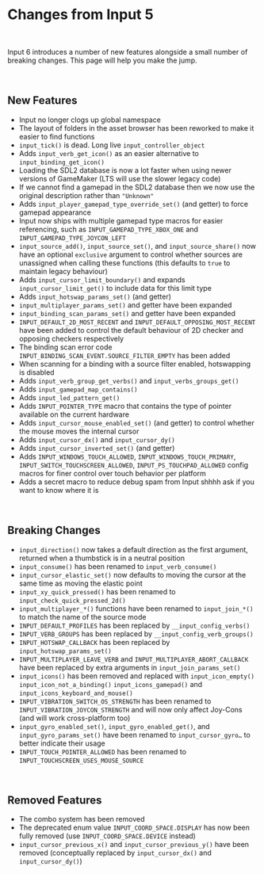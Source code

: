 # Changes from Input 5

&nbsp;

Input 6 introduces a number of new features alongside a small number of breaking changes. This page will help you make the jump.

&nbsp;

## New Features

- Input no longer clogs up global namespace
- The layout of folders in the asset browser has been reworked to make it easier to find functions
- `input_tick()` is dead. Long live `input_controller_object`
- Adds `input_verb_get_icon()` as an easier alternative to `input_binding_get_icon()`
- Loading the SDL2 database is now a lot faster when using newer versions of GameMaker (LTS will use the slower legacy code)
- If we cannot find a gamepad in the SDL2 database then we now use the original description rather than `"Unknown"`
- Adds `input_player_gamepad_type_override_set()` (and getter) to force gamepad appearance
- Input now ships with multiple gamepad type macros for easier referencing, such as `INPUT_GAMEPAD_TYPE_XBOX_ONE` and `INPUT_GAMEPAD_TYPE_JOYCON_LEFT`
- `input_source_add()`, `input_source_set()`, and `input_source_share()` now have an optional `exclusive` argument to control whether sources are unassigned when calling these functions (this defaults to `true` to maintain legacy behaviour)
- Adds `input_cursor_limit_boundary()` and expands `input_cursor_limit_get()` to include data for this limit type
- Adds `input_hotswap_params_set()` (and getter)
- `input_multiplayer_params_set()` and getter have been expanded
- `input_binding_scan_params_set()` and getter have been expanded
- `INPUT_DEFAULT_2D_MOST_RECENT` and `INPUT_DEFAULT_OPPOSING_MOST_RECENT` have been added to control the default behaviour of 2D checker and opposing checkers respectively
- The binding scan error code `INPUT_BINDING_SCAN_EVENT.SOURCE_FILTER_EMPTY` has been added
- When scanning for a binding with a source filter enabled, hotswapping is disabled
- Adds `input_verb_group_get_verbs()` and `input_verbs_groups_get()`
- Adds `input_gamepad_map_contains()`
- Adds `input_led_pattern_get()`
- Adds `INPUT_POINTER_TYPE` macro that contains the type of pointer available on the current hardware
- Adds `input_cursor_mouse_enabled_set()` (and getter) to control whether the mouse moves the internal cursor
- Adds `input_cursor_dx()` and `input_cursor_dy()`
- Adds `input_cursor_inverted_set()` (and getter)
- Adds `INPUT_WINDOWS_TOUCH_ALLOWED`, `INPUT_WINDOWS_TOUCH_PRIMARY`, `INPUT_SWITCH_TOUCHSCREEN_ALLOWED`, `INPUT_PS_TOUCHPAD_ALLOWED` config macros for finer control over touch behavior per platform
- Adds a secret macro to reduce debug spam from Input shhhh ask if you want to know where it is

&nbsp;

## Breaking Changes

- `input_direction()` now takes a default direction as the first argument, returned when a thumbstick is in a neutral position
- `input_consume()` has been renamed to `input_verb_consume()`
- `input_cursor_elastic_set()` now defaults to moving the cursor at the same time as moving the elastic point
- `input_xy_quick_pressed()` has been renamed to `input_check_quick_pressed_2d()`
- `input_multiplayer_*()` functions have been renamed to `input_join_*()` to match the name of the source mode
- `INPUT_DEFAULT_PROFILES` has been replaced by `__input_config_verbs()`
- `INPUT_VERB_GROUPS` has been replaced by `__input_config_verb_groups()`
- `INPUT_HOTSWAP_CALLBACK` has been replaced by `input_hotswap_params_set()`
- `INPUT_MULTIPLAYER_LEAVE_VERB` and `INPUT_MULTIPLAYER_ABORT_CALLBACK` have been replaced by extra arguments in `input_join_params_set()`
- `input_icons()` has been removed and replaced with `input_icon_empty()` `input_icon_not_a_binding()` `input_icons_gamepad()` and `input_icons_keyboard_and_mouse()`
- `INPUT_VIBRATION_SWITCH_OS_STRENGTH` has been renamed to `INPUT_VIBRATION_JOYCON_STRENGTH` and will now only affect Joy-Cons (and will work cross-platform too)
- `input_gyro_enabled_set()`, `input_gyro_enabled_get()`, and `input_gyro_params_set()` have been renamed to `input_cursor_gyro…` to better indicate their usage
- `INPUT_TOUCH_POINTER_ALLOWED` has been renamed to `INPUT_TOUCHSCREEN_USES_MOUSE_SOURCE`

&nbsp;

## Removed Features

- The combo system has been removed
- The deprecated enum value `INPUT_COORD_SPACE.DISPLAY` has now been fully removed (use `INPUT_COORD_SPACE.DEVICE` instead)
- `input_cursor_previous_x()` and `input_cursor_previous_y()` have been removed (conceptually replaced by `input_cursor_dx()` and `input_cursor_dy()`)
